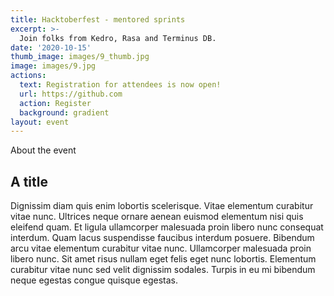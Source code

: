 ```yaml
---
title: Hacktoberfest - mentored sprints
excerpt: >-
  Join folks from Kedro, Rasa and Terminus DB.
date: '2020-10-15'
thumb_image: images/9_thumb.jpg
image: images/9.jpg
actions:
  text: Registration for attendees is now open!
  url: https://github.com
  action: Register
  background: gradient
layout: event
---
```


About the event

## A title

Dignissim diam quis enim lobortis scelerisque. Vitae elementum curabitur vitae nunc. Ultrices neque ornare aenean euismod elementum nisi quis eleifend quam. Et ligula ullamcorper malesuada proin libero nunc consequat interdum. Quam lacus suspendisse faucibus interdum posuere. Bibendum arcu vitae elementum curabitur vitae nunc. Ullamcorper malesuada proin libero nunc. Sit amet risus nullam eget felis eget nunc lobortis. Elementum curabitur vitae nunc sed velit dignissim sodales. Turpis in eu mi bibendum neque egestas congue quisque egestas.
